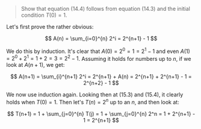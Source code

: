 > Show that equation (14.4) follows from equation (14.3) and the initial
> condition $T(0) = 1$.

Let's first prove the rather obvious:

$$ A(n) = \sum_{i=0}^{n} 2^i = 2^{n+1} - 1 $$

We do this by induction. It's clear that $A(0) = 2^0 = 1 = 2^1 - 1$ and even
$A(1) = 2^0 + 2^1 = 1 + 2 = 3 = 2^2 - 1$. Assuming it holds for numbers up to
$n$, if we look at $A(n + 1)$, we get:

$$ A(n+1) = \sum_{i}^{n+1} 2^i = 2^{n+1} + A(n) = 2^{n+1} + 2^{n+1} - 1 =
2^{n+2} - 1 $$

We now use induction again. Looking then at (15.3) and (15.4), it clearly holds
when $T(0) = 1$. Then let's $T(n) = 2^n$ up to an $n$, and then look at:

$$ T(n+1) = 1 + \sum_{j=0}^{n} T(j) = 1 + \sum_{j=0}^{n} 2^n = 1 + 2^{n+1} - 1 =
2^{n+1} $$
